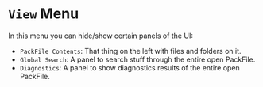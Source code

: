 # `View` Menu

In this menu you can hide/show certain panels of the UI:
- `PackFile Contents`: That thing on the left with files and folders on it.
- `Global Search`: A panel to search stuff through the entire open PackFile.
- `Diagnostics`: A panel to show diagnostics results of the entire open PackFile.
